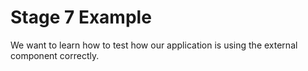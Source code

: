 # Stage 7 Example

We want to learn how to test how our application is using the external component correctly.
